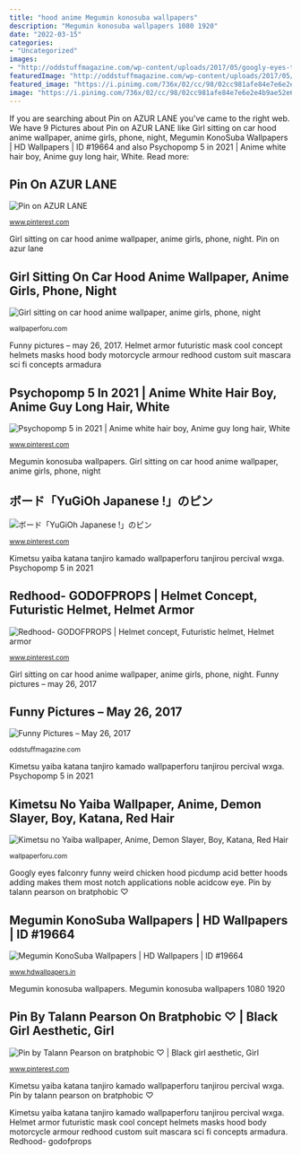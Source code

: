 ```yaml
---
title: "hood anime Megumin konosuba wallpapers"
description: "Megumin konosuba wallpapers 1080 1920"
date: "2022-03-15"
categories:
- "Uncategorized"
images:
- "http://oddstuffmagazine.com/wp-content/uploads/2017/05/googly-eyes-to-falconry-hood.jpg"
featuredImage: "http://oddstuffmagazine.com/wp-content/uploads/2017/05/googly-eyes-to-falconry-hood.jpg"
featured_image: "https://i.pinimg.com/736x/02/cc/98/02cc981afe84e7e6e2e4b9ae52e69986.jpg"
image: "https://i.pinimg.com/736x/02/cc/98/02cc981afe84e7e6e2e4b9ae52e69986.jpg"
---
```


If you are searching about Pin on AZUR LANE you've came to the right web. We have 9 Pictures about Pin on AZUR LANE like Girl sitting on car hood anime wallpaper, anime girls, phone, night, Megumin KonoSuba Wallpapers | HD Wallpapers | ID #19664 and also Psychopomp 5 in 2021 | Anime white hair boy, Anime guy long hair, White. Read more:

## Pin On AZUR LANE

![Pin on AZUR LANE](https://i.pinimg.com/736x/bc/6e/71/bc6e71048a37fa0189dcfeffbb5e7105.jpg "Kimetsu no yaiba wallpaper, anime, demon slayer, boy, katana, red hair")

<small>www.pinterest.com</small>

Girl sitting on car hood anime wallpaper, anime girls, phone, night. Pin on azur lane

## Girl Sitting On Car Hood Anime Wallpaper, Anime Girls, Phone, Night

![Girl sitting on car hood anime wallpaper, anime girls, phone, night](https://wallpaperforu.com/wp-content/uploads/2020/12/car-wallpaper-20122113375745.jpg "Girl sitting on car hood anime wallpaper, anime girls, phone, night")

<small>wallpaperforu.com</small>

Funny pictures – may 26, 2017. Helmet armor futuristic mask cool concept helmets masks hood body motorcycle armour redhood custom suit mascara sci fi concepts armadura

## Psychopomp 5 In 2021 | Anime White Hair Boy, Anime Guy Long Hair, White

![Psychopomp 5 in 2021 | Anime white hair boy, Anime guy long hair, White](https://i.pinimg.com/736x/40/f4/36/40f436d76e4307bf9c63175e17e5ee08.jpg "Pin on azur lane")

<small>www.pinterest.com</small>

Megumin konosuba wallpapers. Girl sitting on car hood anime wallpaper, anime girls, phone, night

## ボード「YuGiOh Japanese !」のピン

![ボード「YuGiOh Japanese !」のピン](https://i.pinimg.com/736x/02/cc/98/02cc981afe84e7e6e2e4b9ae52e69986.jpg "Pin on azur lane")

<small>www.pinterest.com</small>

Kimetsu yaiba katana tanjiro kamado wallpaperforu tanjirou percival wxga. Psychopomp 5 in 2021

## Redhood- GODOFPROPS | Helmet Concept, Futuristic Helmet, Helmet Armor

![Redhood- GODOFPROPS | Helmet concept, Futuristic helmet, Helmet armor](https://i.pinimg.com/736x/e4/c8/81/e4c881a61e6d6be54edbc32fd26edfcd.jpg "Girl sitting on car hood anime wallpaper, anime girls, phone, night")

<small>www.pinterest.com</small>

Girl sitting on car hood anime wallpaper, anime girls, phone, night. Funny pictures – may 26, 2017

## Funny Pictures – May 26, 2017

![Funny Pictures – May 26, 2017](http://oddstuffmagazine.com/wp-content/uploads/2017/05/googly-eyes-to-falconry-hood.jpg "Pin by talann pearson on bratphobic ♡")

<small>oddstuffmagazine.com</small>

Kimetsu yaiba katana tanjiro kamado wallpaperforu tanjirou percival wxga. Psychopomp 5 in 2021

## Kimetsu No Yaiba Wallpaper, Anime, Demon Slayer, Boy, Katana, Red Hair

![Kimetsu no Yaiba wallpaper, Anime, Demon Slayer, Boy, Katana, Red Hair](https://wallpaperforu.com/wp-content/uploads/2020/08/kimetsu-no-yaiba-wallpaper-20083114034311938x1668.jpg "Megumin konosuba wallpapers 1080 1920")

<small>wallpaperforu.com</small>

Googly eyes falconry funny weird chicken hood picdump acid better hoods adding makes them most notch applications noble acidcow eye. Pin by talann pearson on bratphobic ♡

## Megumin KonoSuba Wallpapers | HD Wallpapers | ID #19664

![Megumin KonoSuba Wallpapers | HD Wallpapers | ID #19664](http://www.hdwallpapers.in/download/megumin_konosuba-1920x1080.jpg "Kimetsu no yaiba wallpaper, anime, demon slayer, boy, katana, red hair")

<small>www.hdwallpapers.in</small>

Megumin konosuba wallpapers. Megumin konosuba wallpapers 1080 1920

## Pin By Talann Pearson On Bratphobic ♡ | Black Girl Aesthetic, Girl

![Pin by Talann Pearson on bratphobic ♡ | Black girl aesthetic, Girl](https://i.pinimg.com/736x/81/00/44/81004409e1724bf6b61992a158e4b311.jpg "Helmet armor futuristic mask cool concept helmets masks hood body motorcycle armour redhood custom suit mascara sci fi concepts armadura")

<small>www.pinterest.com</small>

Kimetsu yaiba katana tanjiro kamado wallpaperforu tanjirou percival wxga. Pin by talann pearson on bratphobic ♡

Kimetsu yaiba katana tanjiro kamado wallpaperforu tanjirou percival wxga. Helmet armor futuristic mask cool concept helmets masks hood body motorcycle armour redhood custom suit mascara sci fi concepts armadura. Redhood- godofprops
